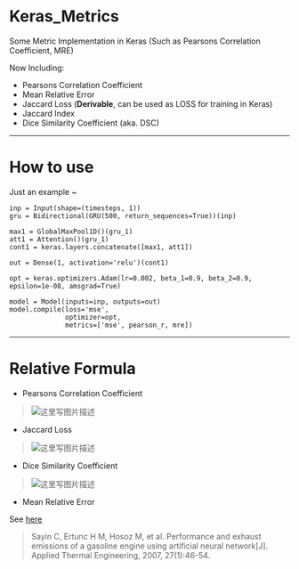 # Keras_Metrics
Some Metric Implementation in Keras (Such as Pearsons Correlation Coefficient, MRE)

Now Including:
- Pearsons Correlation Coefficient
- Mean Relative Error
- Jaccard Loss (**Derivable**, can be used as LOSS for training in Keras)
- Jaccard Index
- Dice Similarity Coefficient (aka. DSC)

----
# How to use

Just an example ~ 
```
inp = Input(shape=(timesteps, 1))
gru = Bidirectional(GRU(500, return_sequences=True))(inp)

max1 = GlobalMaxPool1D()(gru_1)
att1 = Attention()(gru_1)
cont1 = keras.layers.concatenate([max1, att1])

out = Dense(1, activation='relu')(cont1)

opt = keras.optimizers.Adam(lr=0.002, beta_1=0.9, beta_2=0.9, epsilon=1e-08, amsgrad=True)

model = Model(inputs=inp, outputs=out)
model.compile(loss='mse',
              optimizer=opt,
              metrics=['mse', pearson_r, mre])
```

----

# Relative Formula
- Pearsons Correlation Coefficient
> ![这里写图片描述](https://www.zhihu.com/equation?tex=%5Crho%28X%2CY%29%3D%5Cfrac%7BE%5B%28X-%5Cmu_%7BX%7D%29%28Y-%5Cmu_%7BY%7D%29%5D%7D%7B%5Csigma_X%5Csigma_Y%7D+%3D%5Cfrac%7BE%5B%28X-%5Cmu_%7BX%7D%29%28Y-%5Cmu_%7BY%7D%29%5D%7D%7B%5Csqrt%7B%5Csum_%7Bi%3D1%7D%5E%7Bn%7D%7B%28X_i-%5Cmu_X%29%5E2%7D%7D%5Csqrt%7B%5Csum_%7Bi%3D1%7D%5E%7Bn%7D%7B%28Y_i-%5Cmu_Y%29%5E2%7D%7D%7D)

- Jaccard Loss
>![这里写图片描述](https://upload.wikimedia.org/math/1/8/6/186c7f4e83da32e889d606140fae25a0.png)

- Dice Similarity Coefficient
>![这里写图片描述](https://upload.wikimedia.org/math/2/3/5/2354a9c697d2bf4ae114b8f1f72d5090.png)

- Mean Relative Error

See [here](http://akademikpersonel.kocaeli.edu.tr/hmertunc/sci/hmertunc09.10.2015_14.07.20sci.pdf)
> Sayin C, Ertunc H M, Hosoz M, et al. Performance and exhaust emissions of a gasoline engine using artificial neural network[J]. Applied Thermal Engineering, 2007, 27(1):46-54.

